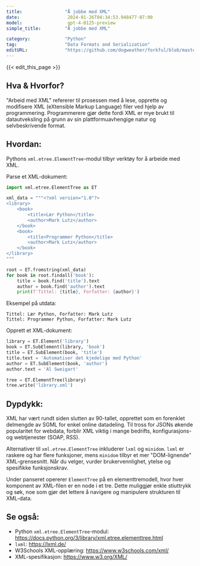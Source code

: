 ```yaml
---
title:                "Å jobbe med XML"
date:                  2024-01-26T04:34:53.948477-07:00
model:                 gpt-4-0125-preview
simple_title:         "Å jobbe med XML"

category:             "Python"
tag:                  "Data Formats and Serialization"
editURL:              "https://github.com/dogweather/forkful/blob/master/content/no/python/working-with-xml.md"
---
```


{{< edit_this_page >}}

## Hva & Hvorfor?
"Arbeid med XML" refererer til prosessen med å lese, opprette og modifisere XML (eXtensible Markup Language) filer ved hjelp av programmering. Programmerere gjør dette fordi XML er mye brukt til datautveksling på grunn av sin plattformuavhengige natur og selvbeskrivende format.

## Hvordan:
Pythons `xml.etree.ElementTree`-modul tilbyr verktøy for å arbeide med XML.

Parse et XML-dokument:
```python
import xml.etree.ElementTree as ET

xml_data = """<?xml version="1.0"?>
<library>
    <book>
        <title>Lær Python</title>
        <author>Mark Lutz</author>
    </book>
    <book>
        <title>Programmer Python</title>
        <author>Mark Lutz</author>
    </book>
</library>
"""

root = ET.fromstring(xml_data)
for book in root.findall('book'):
    title = book.find('title').text
    author = book.find('author').text
    print(f'Tittel: {title}, Forfatter: {author}')
```
Eksempel på utdata:
```
Tittel: Lær Python, Forfatter: Mark Lutz
Tittel: Programmer Python, Forfatter: Mark Lutz
```

Opprett et XML-dokument:
```python
library = ET.Element('library')
book = ET.SubElement(library, 'book')
title = ET.SubElement(book, 'title')
title.text = 'Automatiser det kjedelige med Python'
author = ET.SubElement(book, 'author')
author.text = 'Al Sweigart'

tree = ET.ElementTree(library)
tree.write('library.xml')
```

## Dypdykk:
XML har vært rundt siden slutten av 90-tallet, opprettet som en forenklet delmengde av SGML for enkel online datadeling. Til tross for JSONs økende popularitet for webdata, forblir XML viktig i mange bedrifts, konfigurasjons- og webtjenester (SOAP, RSS).

Alternativer til `xml.etree.ElementTree` inkluderer `lxml` og `minidom`. `lxml` er raskere og har flere funksjoner, mens `minidom` tilbyr et mer "DOM-lignende" XML-grensesnitt. Når du velger, vurder brukervennlighet, ytelse og spesifikke funksjonskrav.

Under panseret opererer `ElementTree` på en elementtremodell, hvor hver komponent av XML-filen er en node i et tre. Dette muliggjør enkle stiuttrykk og søk, noe som gjør det lettere å navigere og manipulere strukturen til XML-data.

## Se også:
- Python `xml.etree.ElementTree`-modul: https://docs.python.org/3/library/xml.etree.elementtree.html
- `lxml`: https://lxml.de/
- W3Schools XML-opplæring: https://www.w3schools.com/xml/
- XML-spesifikasjon: https://www.w3.org/XML/
